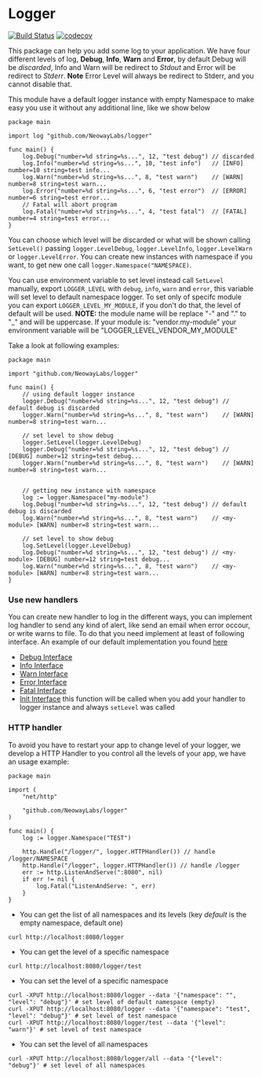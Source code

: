 # Logger

[![Build Status](https://travis-ci.org/NeowayLabs/logger.svg?branch=master)](https://travis-ci.org/NeowayLabs/logger)
[![codecov](https://codecov.io/gh/NeowayLabs/logger/branch/master/graph/badge.svg)](https://codecov.io/gh/NeowayLabs/logger)

This package can help you add some log to your application. We have four different levels of log, **Debug**, **Info**,
**Warn** and **Error**, by default Debug will be *discarded*, Info and Warn will be redirect to *Stdout* and Error will
be redirect to *Stderr*. **Note** Error Level will always be redirect to Stderr, and you cannot disable that.

This module have a default logger instance with empty Namespace to make easy you use it without any additional line,
like we show below
```
package main

import log "github.com/NeowayLabs/logger"

func main() {
    log.Debug("number=%d string=%s...", 12, "test debug") // discarded
    log.Info("number=%d string=%s...", 10, "test info")   // [INFO] number=10 string=test info...
    log.Warn("number=%d string=%s...", 8, "test warn")    // [WARN] number=8 string=test warn...
    log.Error("number=%d string=%s...", 6, "test error")  // [ERROR] number=6 string=test error...
    // Fatal will abort program
    log.Fatal("number=%d string=%s...", 4, "test fatal")  // [FATAL] number=4 string=test error...
}
```

You can choose which level will be discarded or what will be shown calling ```SetLevel()``` passing
```logger.LevelDebug```, ```logger.LevelInfo```, ```logger.LevelWarn``` or ```logger.LevelError```. You can create new
instances with namespace if you want, to get new one call ```logger.Namespace("NAMESPACE)```.

You can use environment variable to set level instead call ```SetLevel``` manually, export ```LOGGER_LEVEL``` with
```debug```, ```info```, ```warn``` and ```error```, this variable will set level to default namespace logger. To set
only of specifc module you can export ```LOGGER_LEVEL_MY_MODULE```, if you don't do that, the level of default will
be used.
**NOTE:** the module name will be replace "-" and "." to "\_" and will be uppercase. If your module is: "vendor.my-module"
your environment variable will be "LOGGER_LEVEL_VENDOR_MY_MODULE"

Take a look at following examples:

```
package main

import "github.com/NeowayLabs/logger"

func main() {
    // using default logger instance
    logger.Debug("number=%d string=%s...", 12, "test debug") // default debug is discarded
    logger.Warn("number=%d string=%s...", 8, "test warn")    // [WARN] number=8 string=test warn...

    // set level to show debug
    logger.SetLevel(logger.LevelDebug)
    logger.Debug("number=%d string=%s...", 12, "test debug") // [DEBUG] number=12 string=test debug...
    logger.Warn("number=%d string=%s...", 8, "test warn")    // [WARN] number=8 string=test warn...


    // getting new instance with namespace
    log := logger.Namespace("my-module")
    log.Debug("number=%d string=%s...", 12, "test debug") // default debug is discarded
    log.Warn("number=%d string=%s...", 8, "test warn")    // <my-module> [WARN] number=8 string=test warn...

    // set level to show debug
    log.SetLevel(logger.LevelDebug)
    log.Debug("number=%d string=%s...", 12, "test debug") // <my-module> [DEBUG] number=12 string=test debug...
    log.Warn("number=%d string=%s...", 8, "test warn")    // <my-module> [WARN] number=8 string=test warn...
}
```

### Use new handlers

You can create new handler to log in the different ways, you can implement log handler to send any kind of
alert, like send an email when error occour, or write warns to file. To do that you need implement at least of following
interface.
An example of our default implementation you found [here](http://github.com/NeowayLabs/logger/blob/master/handler.go)

* [Debug Interface](http://github.com/NeowayLabs/logger/blob/master/logger.go#L33)
* [Info Interface](http://github.com/NeowayLabs/logger/blob/master/logger.go#L37)
* [Warn Interface](http://github.com/NeowayLabs/logger/blob/master/logger.go#L41)
* [Error Interface](http://github.com/NeowayLabs/logger/blob/master/logger.go#L45)
* [Fatal Interface](http://github.com/NeowayLabs/logger/blob/master/logger.go#L49)
* [Init Interface](http://github.com/NeowayLabs/logger/blob/master/logger.go#L29) this function will be called
when you add your handler to logger instance and always ```setLevel``` was called


### HTTP handler

To avoid you have to restart your app to change level of your logger, we develop a HTTP Handler to you control all
the levels of your app, we have an usage example:

```
package main

import (
    "net/http"

    "github.com/NeowayLabs/logger"
)

func main() {
    log := logger.Namespace("TEST")

    http.Handle("/logger/", logger.HTTPHandler()) // handle /logger/NAMESPACE
    http.Handle("/logger", logger.HTTPHandler()) // handle /logger
    err := http.ListenAndServe(":8080", nil)
    if err != nil {
        log.Fatal("ListenAndServe: ", err)
    }
}
```

* You can get the list of all namespaces and its levels (key _default_ is the empty namespace, default one)
```
curl http://localhost:8080/logger
```

* You can get the level of a specific namespace
```
curl http://localhost:8080/logger/test
```

* You can set the level of a specific namespace
```
curl -XPUT http://localhost:8080/logger --data '{"namespace": "", "level": "debug"}' # set level of default namespace (empty)
curl -XPUT http://localhost:8080/logger --data '{"namespace": "test", "level": "debug"}' # set level of test namespace
curl -XPUT http://localhost:8080/logger/test --data '{"level": "warn"}' # set level of test namespace
```

* You can set the level of all namespaces
```
curl -XPUT http://localhost:8080/logger/all --data '{"level": "debug"}' # set level of all namespaces
```
